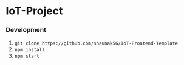# IoT-Project

### Development

1. ` git clone https://github.com/shaunak56/IoT-Frontend-Template `
2. ` npm install `
3. ` npm start ` 
